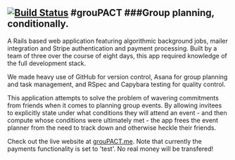 [![Build Status](https://travis-ci.org/dontmitch/group_planning.png?branch=master)](https://travis-ci.org/dontmitch/group_planning)
#grouPACT
###Group planning, conditionally.
---

A Rails based web application featuring algorithmic background jobs, mailer integration and Stripe authentication and payment processing. Built by a team of three over the course of eight days, this app required knowledge of the full development stack. 

We made heavy use of GitHub for version control, Asana for group planning and task management, and RSpec and Capybara testing for quality control.

This application attempts to solve the problem of wavering commitments from friends when it comes to planning group events. By allowing invitees to explicitly state under what conditions they will attend an event - and then compute whose conditions were ultimately met - the app frees the event planner from the need to track down and otherwise heckle their friends.

Check out the live website at [grouPACT.me](http://groupact.me). Note that currently the payments functionality is set to 'test'. No real money will be transfered!
